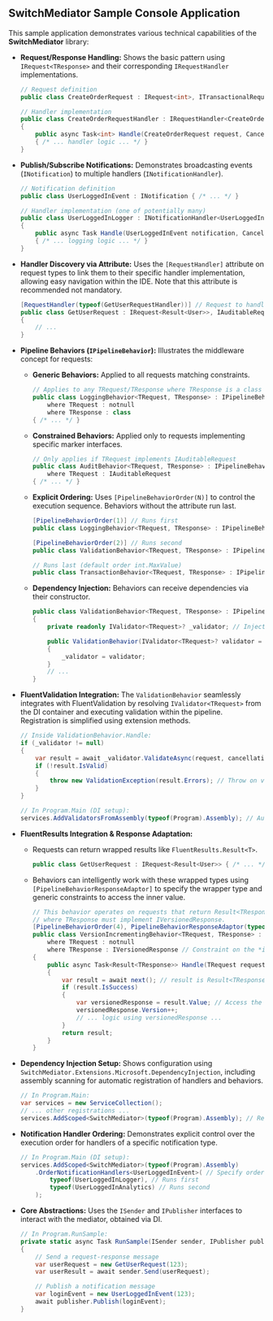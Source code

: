 ## SwitchMediator Sample Console Application

This sample application demonstrates various technical capabilities of the **SwitchMediator** library:

*   **Request/Response Handling:** Shows the basic pattern using `IRequest<TResponse>` and their corresponding `IRequestHandler` implementations.

    ```csharp
    // Request definition
    public class CreateOrderRequest : IRequest<int>, ITransactionalRequest { /* ... */ }

    // Handler implementation
    public class CreateOrderRequestHandler : IRequestHandler<CreateOrderRequest, int>
    {
        public async Task<int> Handle(CreateOrderRequest request, CancellationToken cancellationToken = default) =>
        { /* ... handler logic ... */ }
    }
    ```

*   **Publish/Subscribe Notifications:** Demonstrates broadcasting events (`INotification`) to multiple handlers (`INotificationHandler`).

    ```csharp
    // Notification definition
    public class UserLoggedInEvent : INotification { /* ... */ }

    // Handler implementation (one of potentially many)
    public class UserLoggedInLogger : INotificationHandler<UserLoggedInEvent>
    {
        public async Task Handle(UserLoggedInEvent notification, CancellationToken cancellationToken = default)
        { /* ... logging logic ... */ }
    }
    ```

*   **Handler Discovery via Attribute:** Uses the `[RequestHandler]` attribute on request types to link them to their specific handler implementation, allowing easy navigation within the IDE. Note that this attribute is recommended not mandatory. 

    ```csharp
    [RequestHandler(typeof(GetUserRequestHandler))] // Request to handler discovery (optional but recommended to ease code navigation)
    public class GetUserRequest : IRequest<Result<User>>, IAuditableRequest
    {
        // ...
    }
    ```

*   **Pipeline Behaviors (`IPipelineBehavior`):** Illustrates the middleware concept for requests:
    *   **Generic Behaviors:** Applied to all requests matching constraints.
        ```csharp
        // Applies to any TRequest/TResponse where TResponse is a class
        public class LoggingBehavior<TRequest, TResponse> : IPipelineBehavior<TRequest, TResponse>
            where TRequest : notnull
            where TResponse : class
        { /* ... */ }
        ```
    *   **Constrained Behaviors:** Applied only to requests implementing specific marker interfaces.
        ```csharp
        // Only applies if TRequest implements IAuditableRequest
        public class AuditBehavior<TRequest, TResponse> : IPipelineBehavior<TRequest, TResponse>
            where TRequest : IAuditableRequest
        { /* ... */ }
        ```
    *   **Explicit Ordering:** Uses `[PipelineBehaviorOrder(N)]` to control the execution sequence. Behaviors without the attribute run last.
        ```csharp
        [PipelineBehaviorOrder(1)] // Runs first
        public class LoggingBehavior<TRequest, TResponse> : IPipelineBehavior<TRequest, TResponse> { /* ... */ }

        [PipelineBehaviorOrder(2)] // Runs second
        public class ValidationBehavior<TRequest, TResponse> : IPipelineBehavior<TRequest, TResponse> { /* ... */ }

        // Runs last (default order int.MaxValue)
        public class TransactionBehavior<TRequest, TResponse> : IPipelineBehavior<TRequest, TResponse> { /* ... */ }
        ```
    *   **Dependency Injection:** Behaviors can receive dependencies via their constructor.
        ```csharp
        public class ValidationBehavior<TRequest, TResponse> : IPipelineBehavior<TRequest, TResponse>
        {
            private readonly IValidator<TRequest>? _validator; // Injected dependency

            public ValidationBehavior(IValidator<TRequest>? validator = null) // Constructor injection
            {
                _validator = validator;
            }
            // ...
        }
        ```

*   **FluentValidation Integration:** The `ValidationBehavior` seamlessly integrates with FluentValidation by resolving `IValidator<TRequest>` from the DI container and executing validation within the pipeline. Registration is simplified using extension methods.

    ```csharp
    // Inside ValidationBehavior.Handle:
    if (_validator != null)
    {
        var result = await _validator.ValidateAsync(request, cancellationToken);
        if (!result.IsValid)
        {
            throw new ValidationException(result.Errors); // Throw on validation failure
        }
    }

    // In Program.Main (DI setup):
    services.AddValidatorsFromAssembly(typeof(Program).Assembly); // Auto-register validators
    ```

*   **FluentResults Integration & Response Adaptation:**
    *   Requests can return wrapped results like `FluentResults.Result<T>`.
        ```csharp
        public class GetUserRequest : IRequest<Result<User>> { /* ... */ } // Returns Result<User>
        ```
    *   Behaviors can intelligently work with these wrapped types using `[PipelineBehaviorResponseAdaptor]` to specify the wrapper type and generic constraints to access the inner value.
        ```csharp
        // This behavior operates on requests that return Result<TResponse>,
        // where TResponse must implement IVersionedResponse.
        [PipelineBehaviorOrder(4), PipelineBehaviorResponseAdaptor(typeof(Result<>))]
        public class VersionIncrementingBehavior<TRequest, TResponse> : IPipelineBehavior<TRequest, Result<TResponse>>
            where TRequest : notnull
            where TResponse : IVersionedResponse // Constraint on the *inner* type
        {
            public async Task<Result<TResponse>> Handle(TRequest request, RequestHandlerDelegate<Result<TResponse>> next, CancellationToken cancellationToken = default)
            {
                var result = await next(); // result is Result<TResponse>
                if (result.IsSuccess)
                {
                    var versionedResponse = result.Value; // Access the inner TResponse value
                    versionedResponse.Version++;
                    // ... logic using versionedResponse ...
                }
                return result;
            }
        }
        ```

*   **Dependency Injection Setup:** Shows configuration using `SwitchMediator.Extensions.Microsoft.DependencyInjection`, including assembly scanning for automatic registration of handlers and behaviors.

    ```csharp
    // In Program.Main:
    var services = new ServiceCollection();
    // ... other registrations ...
    services.AddScoped<SwitchMediator>(typeof(Program).Assembly); // Registers mediator & scans assembly
    ```

*   **Notification Handler Ordering:** Demonstrates explicit control over the execution order for handlers of a specific notification type.

    ```csharp
    // In Program.Main (DI setup):
    services.AddScoped<SwitchMediator>(typeof(Program).Assembly)
        .OrderNotificationHandlers<UserLoggedInEvent>( // Specify order for UserLoggedInEvent
            typeof(UserLoggedInLogger), // Runs first
            typeof(UserLoggedInAnalytics) // Runs second
        );
    ```

*   **Core Abstractions:** Uses the `ISender` and `IPublisher` interfaces to interact with the mediator, obtained via DI.

    ```csharp
    // In Program.RunSample:
    private static async Task RunSample(ISender sender, IPublisher publisher) // Injected instances
    {
        // Send a request-response message
        var userRequest = new GetUserRequest(123);
        var userResult = await sender.Send(userRequest);

        // Publish a notification message
        var loginEvent = new UserLoggedInEvent(123);
        await publisher.Publish(loginEvent);
    }
    ```